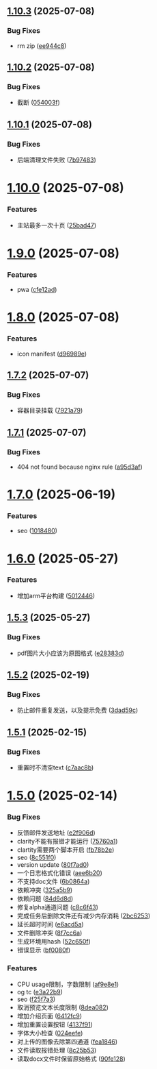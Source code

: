 ## [1.10.3](https://github.com/14790897/handwriting-web/compare/v1.10.2...v1.10.3) (2025-07-08)


### Bug Fixes

* rm zip ([ee944c8](https://github.com/14790897/handwriting-web/commit/ee944c8c207ec95a65fa198157df099c8ae9a5af))

## [1.10.2](https://github.com/14790897/handwriting-web/compare/v1.10.1...v1.10.2) (2025-07-08)


### Bug Fixes

* 截断 ([054003f](https://github.com/14790897/handwriting-web/commit/054003f93729dedb63f115ab5341b3e0e425ff0e))

## [1.10.1](https://github.com/14790897/handwriting-web/compare/v1.10.0...v1.10.1) (2025-07-08)


### Bug Fixes

* 后端清理文件失败 ([7b97483](https://github.com/14790897/handwriting-web/commit/7b97483a11aa42b45a2fa8abe2c3c150ec5f7569))

# [1.10.0](https://github.com/14790897/handwriting-web/compare/v1.9.0...v1.10.0) (2025-07-08)


### Features

* 主站最多一次十页 ([25bad47](https://github.com/14790897/handwriting-web/commit/25bad4771f53b4960c789eb40e85a5cce8a218cf))

# [1.9.0](https://github.com/14790897/handwriting-web/compare/v1.8.0...v1.9.0) (2025-07-08)


### Features

* pwa ([cfe12ad](https://github.com/14790897/handwriting-web/commit/cfe12ad0215ea1eb3c33564d30c7974edb4cbb66))

# [1.8.0](https://github.com/14790897/handwriting-web/compare/v1.7.2...v1.8.0) (2025-07-08)


### Features

* icon manifest ([d96989e](https://github.com/14790897/handwriting-web/commit/d96989e649e0a7524ae9d3d8fa3045c4486bd1c6))

## [1.7.2](https://github.com/14790897/handwriting-web/compare/v1.7.1...v1.7.2) (2025-07-07)


### Bug Fixes

* 容器目录挂载 ([7921a79](https://github.com/14790897/handwriting-web/commit/7921a793ff6fed75a1d924f956035a2e6d810bf7))

## [1.7.1](https://github.com/14790897/handwriting-web/compare/v1.7.0...v1.7.1) (2025-07-07)


### Bug Fixes

* 404 not found because nginx rule ([a95d3af](https://github.com/14790897/handwriting-web/commit/a95d3afb9a559c5d23be06abc28dddbd03e25042))

# [1.7.0](https://github.com/14790897/handwriting-web/compare/v1.6.0...v1.7.0) (2025-06-19)


### Features

* seo ([1018480](https://github.com/14790897/handwriting-web/commit/1018480968dcebbb1461b2f4121473549ea26564))

# [1.6.0](https://github.com/14790897/handwriting-web/compare/v1.5.3...v1.6.0) (2025-05-27)


### Features

* 增加arm平台构建 ([5012446](https://github.com/14790897/handwriting-web/commit/50124467831188cb5b116230de1347dabf17fcfe))

## [1.5.3](https://github.com/14790897/handwriting-web/compare/v1.5.2...v1.5.3) (2025-05-27)


### Bug Fixes

* pdf图片大小应该为原图格式 ([e28383d](https://github.com/14790897/handwriting-web/commit/e28383d411a254fccfdfd434ed1a1aa7c440e181))

## [1.5.2](https://github.com/14790897/handwriting-web/compare/v1.5.1...v1.5.2) (2025-02-19)


### Bug Fixes

* 防止邮件重复发送，以及提示免费 ([3dad59c](https://github.com/14790897/handwriting-web/commit/3dad59cfb5697610bb26c9f256d4c4eea5f62343))

## [1.5.1](https://github.com/14790897/handwriting-web/compare/v1.5.0...v1.5.1) (2025-02-15)


### Bug Fixes

* 重置时不清空text ([c7aac8b](https://github.com/14790897/handwriting-web/commit/c7aac8bbdd2e9097525aac480a94348c7f40c668))

# [1.5.0](https://github.com/14790897/handwriting-web/compare/v1.4.0...v1.5.0) (2025-02-14)


### Bug Fixes

*  反馈邮件发送地址 ([e2f906d](https://github.com/14790897/handwriting-web/commit/e2f906d6e60ed88b22b33cc4d468e858af0abbd7))
* clarity不能有报错才能运行 ([75760a1](https://github.com/14790897/handwriting-web/commit/75760a13e9a8a0d13bcd02cc23d5b8e683361ba1))
* clartity需要两个脚本开启 ([fb78b2e](https://github.com/14790897/handwriting-web/commit/fb78b2ec20d7489d50384e0e7e219cfd66609b1b))
* seo ([8c551f0](https://github.com/14790897/handwriting-web/commit/8c551f0fb959cc95aad92f5a6c23f117f66c4263))
* version update ([80f7ad0](https://github.com/14790897/handwriting-web/commit/80f7ad0f97cd3fb2cc59b845ae24eb06a7e01a41))
* 一个日志格式化错误 ([aee6b20](https://github.com/14790897/handwriting-web/commit/aee6b206402e3795399f0c1e3b3bb9f03bfabca8))
* 不支持doc文件 ([6b0864a](https://github.com/14790897/handwriting-web/commit/6b0864ad0af49e892647a542af95a243aac5de17))
* 依赖冲突 ([325a5b9](https://github.com/14790897/handwriting-web/commit/325a5b92eb6670a1839ffc3fcd4ec88cf1c6d43d))
* 依赖问题 ([84d6d8d](https://github.com/14790897/handwriting-web/commit/84d6d8d9f325ee4f4764fe2014ddbe4c2db3d41e))
* 修复alpha通道问题 ([c8c6f43](https://github.com/14790897/handwriting-web/commit/c8c6f43738e61b47c37662fa5a261b74f997e4dc))
* 完成任务后删除文件还有减少内存消耗 ([2bc6253](https://github.com/14790897/handwriting-web/commit/2bc6253ffe6b09d637a7103199b3bfa3391a3ee8))
* 延长超时时间 ([e6acd5a](https://github.com/14790897/handwriting-web/commit/e6acd5a1373bf5236e7e108f5519ce491b21f654))
* 文件删除冲突 ([8f7cc6a](https://github.com/14790897/handwriting-web/commit/8f7cc6a47d0c75b36fc71983771096315497bea3))
* 生成环境用hash ([52c650f](https://github.com/14790897/handwriting-web/commit/52c650fce13662e37b154d7d43830aa455453393))
* 错误显示 ([bf0080f](https://github.com/14790897/handwriting-web/commit/bf0080fdec4783e7aec8a114725b84e4503dacc5))


### Features

* CPU usage限制，字数限制 ([af9e8e1](https://github.com/14790897/handwriting-web/commit/af9e8e1d3875bbd0c39d5874000e230cf321a876))
* og  tc ([e3a22b9](https://github.com/14790897/handwriting-web/commit/e3a22b9aa6517c972ca2c50c884123f8ac15c994))
* seo ([f25f7a3](https://github.com/14790897/handwriting-web/commit/f25f7a3452dc99b1e2372bb45f40fbb9bdc9643b))
* 取消预览文本长度限制 ([8dea082](https://github.com/14790897/handwriting-web/commit/8dea0828e9fc6b0a949c5ae942b57ab0829f7fc7))
* 增加介绍页面 ([6412fc9](https://github.com/14790897/handwriting-web/commit/6412fc97d19ba5fedf879aac486672d9ef5275e6))
* 增加重置设置按钮 ([4137f91](https://github.com/14790897/handwriting-web/commit/4137f9136c77c3d1215637473f4eb1660ac0efdd))
* 字体大小检查 ([024eefe](https://github.com/14790897/handwriting-web/commit/024eefe241c259665be06926f0a0d08e4b61fa4d))
* 对上传的图像去除第四通道 ([fea1846](https://github.com/14790897/handwriting-web/commit/fea1846ffe4ecc05c9fca0f8dc08158bab74dd58))
* 文件读取报错处理 ([8c25b53](https://github.com/14790897/handwriting-web/commit/8c25b53adec5f90b71ea5811322a08d907d1eb54))
* 读取docx文件时保留原始格式 ([90fe128](https://github.com/14790897/handwriting-web/commit/90fe128f86d5b80c5cf79b57aeca4527eb39218d))

